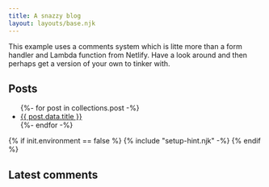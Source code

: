 ```yaml
---
title: A snazzy blog
layout: layouts/base.njk
---
```


This example uses a comments system which is litte more than a form handler and Lambda function from Netlify. Have a look around and then perhaps get a version of your own to tinker with.


## Posts

<ul>
{%- for post in collections.post -%}
  <li><a href="{{ post.url }}">{{ post.data.title }}</a></li>
{%- endfor -%}
</ul>


{% if init.environment == false %}
  {% include "setup-hint.njk" -%}
{% endif %}

## Latest comments

<!-- pull most recent comment from comments data -->
